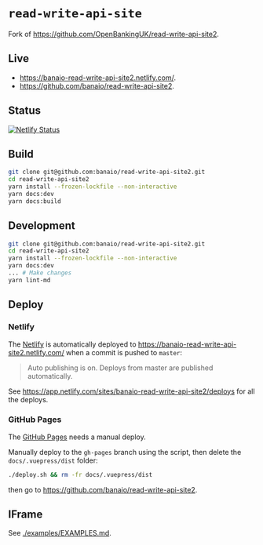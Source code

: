 # `read-write-api-site`

Fork of <https://github.com/OpenBankingUK/read-write-api-site2>.

## Live

* <https://banaio-read-write-api-site2.netlify.com/>.
* <https://github.com/banaio/read-write-api-site2>.

## Status

[![Netlify Status](https://api.netlify.com/api/v1/badges/d523b90e-cb71-41eb-984b-ae31ac9353e6/deploy-status)](https://app.netlify.com/sites/banaio-read-write-api-site2/deploys)

## Build

```sh
git clone git@github.com:banaio/read-write-api-site2.git
cd read-write-api-site2
yarn install --frozen-lockfile --non-interactive
yarn docs:dev
yarn docs:build
```

## Development

```sh
git clone git@github.com:banaio/read-write-api-site2.git
cd read-write-api-site2
yarn install --frozen-lockfile --non-interactive
yarn docs:dev
... # Make changes
yarn lint-md
```

## Deploy

### Netlify

The [Netlify](https://www.netlify.com/) is automatically deployed to <https://banaio-read-write-api-site2.netlify.com/> when a commit is pushed to `master`:

> Auto publishing is on. Deploys from master are published automatically.

See <https://app.netlify.com/sites/banaio-read-write-api-site2/deploys> for all the deploys.

### GitHub Pages

The [GitHub Pages](https://pages.github.com/) needs a manual deploy.

Manually deploy to the `gh-pages` branch using the script, then delete the `docs/.vuepress/dist` folder:

```sh
./deploy.sh && rm -fr docs/.vuepress/dist
```

then go to <https://github.com/banaio/read-write-api-site2>.

## IFrame

See [./examples/EXAMPLES.md](./examples/EXAMPLES.md).
